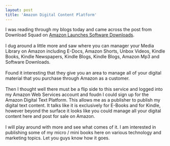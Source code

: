 ```yaml
---
layout: post
title: 'Amazon Digital Content Platform'
---
```

I was reading through my blogs today and came across the post from Download Squad on <a href="http://www.downloadsquad.com/2008/01/06/amazon-launches-software-downloads/">Amazon Launches Software Downloads</a>.<br /><br />I dug around a little more and saw where you can manager your Media Library on Amazon including E-Docs, Amazon Shorts, Unbox Videos, Kindle Books, Kindle Newspapers, Kindle Blogs, Kindle Blogs, Amazon Mp3 and Software Downloads.<br /><a onblur="try {parent.deselectBloggerImageGracefully();} catch(e) {}" href="http://bp3.blogger.com/_9OGzs28s_k4/R4Fo3Ugj33I/AAAAAAAAAtc/MRjto_t6VN0/s1600-h/amazon+digital+text+platform1.jpg"><img style="margin: 0pt 0pt 10px 10px; float: right; cursor: pointer;" src="http://bp3.blogger.com/_9OGzs28s_k4/R4Fo3Ugj33I/AAAAAAAAAtc/MRjto_t6VN0/s320/amazon+digital+text+platform1.jpg" alt="" id="BLOGGER_PHOTO_ID_5152514748295929714" border="0" /></a><br />Found it interesting that they give you an area to manage all of your digital material that you purchase through Amazon as a customer.<br /><br />Then I thought well there must be a flip side to this service and logged into my Amazon Web Services account and foudn I could sign up for the Amazon Digital Text Platform.  This allows me as a publisher to publish my digital text content.   It talks like it is exclusively for E-Books and for Kindle, however beyond the surface it looks like you could manage all your digital content here and post for sale on Amazon.<br /><a onblur="try {parent.deselectBloggerImageGracefully();} catch(e) {}" href="http://bp1.blogger.com/_9OGzs28s_k4/R4FpB0gj34I/AAAAAAAAAtk/PMk00zKvGOc/s1600-h/amazon+digital+text+platform2.jpg"><img style="margin: 0pt 0pt 10px 10px; float: right; cursor: pointer;" src="http://bp1.blogger.com/_9OGzs28s_k4/R4FpB0gj34I/AAAAAAAAAtk/PMk00zKvGOc/s320/amazon+digital+text+platform2.jpg" alt="" id="BLOGGER_PHOTO_ID_5152514928684556162" border="0" /></a><br />I will play around with more and see what comes of it.  I am interested in publishing some of my micro / mini books here on various technology and marketing topics.  Let you guys know how it goes.